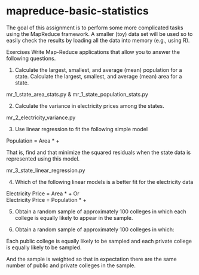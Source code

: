 # mapreduce-basic-statistics
The goal of this assignment is to perform some more complicated tasks using the MapReduce framework. A smaller (toy) data set will be used so to easily check the results by loading all the data into memory (e.g., using R).

Exercises
Write Map-Reduce applications that allow you to answer the following questions.

1. Calculate the largest, smallest, and average (mean) population for a state. Calculate the largest, smallest, and average (mean) area for a state.  
  
mr_1_state_area_stats.py & mr_1_state_population_stats.py  
  
2. Calculate the variance in electricity prices among the states.  
  
mr_2_electricity_variance.py  
  
3. Use linear regression to fit the following simple model  
  
Population = Area * <alpha> + <beta>  
  
That is, find <alpha> and <beta> that minimize the squared residuals when the state data is represented using this model.  
  
mr_3_state_linear_regression.py
  
4. Which of the following linear models is a better fit for the electricity data  
  
Electricity Price = Area * <alpha> + <beta>  Or   
Electricity Price = Population * <alpha> + <beta>  
  
5. Obtain a random sample of approximately 100 colleges in which each college is equally likely to appear in the sample.  
  
6. Obtain a random sample of approximately 100 colleges in which:  
  
Each public college is equally likely to be sampled and each private college is equally likely to be sampled.  
  
And the sample is weighted so that in expectation there are the same number of public and private colleges in the sample.  

